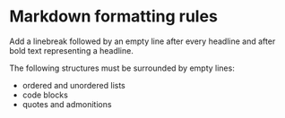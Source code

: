 # Markdown formatting rules

Add a linebreak followed by an empty line after every headline and after bold text representing a headline.

The following structures must be surrounded by empty lines:

- ordered and unordered lists
- code blocks
- quotes and admonitions

